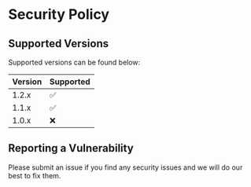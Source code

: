 # Security Policy

## Supported Versions

Supported versions can be found below:

| Version | Supported          |
| ------- | ------------------ |
| 1.2.x   | :white_check_mark: |
| 1.1.x   | :white_check_mark: |
| 1.0.x   | :x:                |

## Reporting a Vulnerability

Please submit an issue if you find any security issues and we will do our best to fix them.
